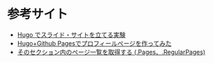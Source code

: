 # 参考サイト
- [Hugo でスライド・サイトを立てる実験](https://text.baldanders.info/remark/2019/12/slide-site-by-hugo/)
- [Hugo+Github Pagesでプロフィールページを作ってみた](https://zenn.dev/okaponta/articles/c302f58507febc)
- [そのセクション内のページ一覧を取得する (.Pages、.RegularPages)](https://maku77.github.io/hugo/list/section-children.html)